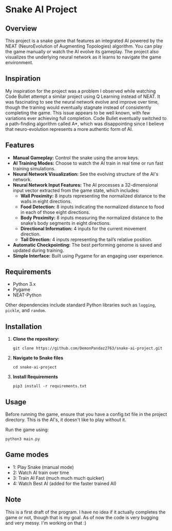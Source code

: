 # Snake AI Project
## Overview

This project is a snake game that features an integrated AI powered by the NEAT (NeuroEvolution of Augmenting Topologies) algorithm. You can play the game manually or watch the AI evolve its gameplay. The project also visualizes the underlying neural network as it learns to navigate the game environment.

## Inspiration

My inspiration for the project was a problem I observed while watching Code Bullet attempt a similar project using Q Learning instead of NEAT. It was fascinating to see the neural network evolve and improve over time, though the training would eventually stagnate instead of consistently completing the game. This issue appears to be well known, with few variations ever achieving full completion. Code Bullet eventually switched to a path-finding algorithm called A*, which was disappointing since I believe that neuro-evolution represents a more authentic form of AI.

## Features

- **Manual Gameplay:** Control the snake using the arrow keys.
- **AI Training Modes:** Choose to watch the AI train in real time or run fast training simulations.
- **Neural Network Visualization:** See the evolving structure of the AI's network.
- **Neural Network Input Features:** The AI processes a 32-dimensional input vector extracted from the game state, which includes:
  - **Wall Proximity:** 8 inputs representing the normalized distance to the walls in eight directions.
  - **Food Detection:** 8 inputs indicating the normalized distance to food in each of those eight directions.
  - **Body Proximity:** 8 inputs measuring the normalized distance to the snake’s body segments in eight directions.
  - **Directional Information:** 4 inputs for the current movement direction.
  - **Tail Direction:** 4 inputs representing the tail’s relative position.
- **Automatic Checkpointing:** The best performing genome is saved and updated during training.
- **Simple Interface:** Built using Pygame for an engaging user experience.


## Requirements

 - Python 3.x
 - Pygame
 - NEAT-Python

Other dependencies include standard Python libraries such as `logging`, `pickle`, and `random`.

## Installation

1. **Clone the repository:**
    ```
    git clone https://github.com/DemonPandaz2763/snake-ai-project.git
    ```
2. **Navigate to Snake files**
    ```
    cd snake-ai-project
    ```
3. **Install Requirements**
    ```
    pip3 install -r requirements.txt
    ```

## Usage

Before running the game, ensure that you have a config.txt file in the project directory. This is the AI's, it doesn't like to play without it.

Run the game using:
```
python3 main.py
```

## Game modes
 - 1: Play Snake (manual mode)
 - 2: Watch AI train over time
 - 3: Train AI Fast (much much much quicker)
 - 4: Watch Best AI (added for the faster trained AI)

 ## Note
 
 This is a first draft of the program. I have no idea if it actually completes the game or not, though that is my goal. As of now the code is very bugging and very messy. I'm working on that :)
